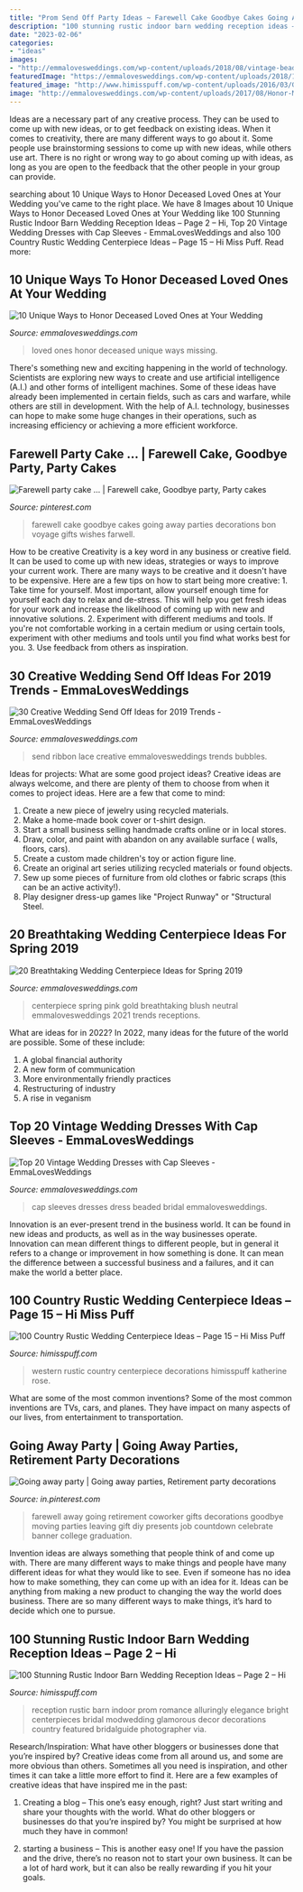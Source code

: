 ```yaml
---
title: "Prom Send Off Party Ideas ~ Farewell Cake Goodbye Cakes Going Away Parties Decorations Bon Voyage Gifts Wishes Farwell"
description: "100 stunning rustic indoor barn wedding reception ideas – page 2 – hi"
date: "2023-02-06"
categories:
- "ideas"
images:
- "http://emmalovesweddings.com/wp-content/uploads/2018/08/vintage-beaded-wedding-dress-with-v-back-and-cap-sleeves.jpg"
featuredImage: "https://emmalovesweddings.com/wp-content/uploads/2018/12/lace-ribbon-wedding-send-off-ideas.jpg"
featured_image: "http://www.himisspuff.com/wp-content/uploads/2016/03/Glamorous-wedding-reception-ideas.jpg"
image: "http://emmalovesweddings.com/wp-content/uploads/2017/08/Honor-Missing-Loved-Ones-Wedding-Ideas.jpg"
---
```



Ideas are a necessary part of any creative process. They can be used to come up with new ideas, or to get feedback on existing ideas. When it comes to creativity, there are many different ways to go about it. Some people use brainstorming sessions to come up with new ideas, while others use art. There is no right or wrong way to go about coming up with ideas, as long as you are open to the feedback that the other people in your group can provide.

	

		
searching about 10 Unique Ways to Honor Deceased Loved Ones at Your Wedding you've came to the right place. We have 8 Images about 10 Unique Ways to Honor Deceased Loved Ones at Your Wedding like 100 Stunning Rustic Indoor Barn Wedding Reception Ideas – Page 2 – Hi, Top 20 Vintage Wedding Dresses with Cap Sleeves - EmmaLovesWeddings and also 100 Country Rustic Wedding Centerpiece Ideas – Page 15 – Hi Miss Puff. Read more:
		
    
## 10 Unique Ways To Honor Deceased Loved Ones At Your Wedding

<img loading=lazy src="http://emmalovesweddings.com/wp-content/uploads/2017/08/Honor-Missing-Loved-Ones-Wedding-Ideas.jpg" onerror="this.onerror=null;this.src='https://tse3.mm.bing.net/th?id=OIP.J_a6kZeoU0ruIwNmmeG4qAHaLH&amp;pid=15.1';" alt="10 Unique Ways to Honor Deceased Loved Ones at Your Wedding">

_Source: emmalovesweddings.com_

>loved ones honor deceased unique ways missing. 

	

There's something new and exciting happening in the world of technology. Scientists are exploring new ways to create and use artificial intelligence (A.I.) and other forms of intelligent machines. Some of these ideas have already been implemented in certain fields, such as cars and warfare, while others are still in development. With the help of A.I. technology, businesses can hope to make some huge changes in their operations, such as increasing efficiency or achieving a more efficient workforce.

    
## Farewell Party Cake … | Farewell Cake, Goodbye Party, Party Cakes

<img loading=lazy src="https://i.pinimg.com/736x/c3/ac/97/c3ac97b00dc3c318dbd379e741d24130.jpg" onerror="this.onerror=null;this.src='https://tse2.mm.bing.net/th?id=OIP.dPZANrQIwr0jWbT13dcKxQHaJ3&amp;pid=15.1';" alt="Farewell party cake … | Farewell cake, Goodbye party, Party cakes">

_Source: pinterest.com_

>farewell cake goodbye cakes going away parties decorations bon voyage gifts wishes farwell. 

	

How to be creative
Creativity is a key word in any business or creative field. It can be used to come up with new ideas, strategies or ways to improve your current work. There are many ways to be creative and it doesn't have to be expensive. Here are a few tips on how to start being more creative: 1. Take time for yourself. Most important, allow yourself enough time for yourself each day to relax and de-stress. This will help you get fresh ideas for your work and increase the likelihood of coming up with new and innovative solutions. 2. Experiment with different mediums and tools. If you're not comfortable working in a certain medium or using certain tools, experiment with other mediums and tools until you find what works best for you. 3. Use feedback from others as inspiration.

    
## 30 Creative Wedding Send Off Ideas For 2019 Trends - EmmaLovesWeddings

<img loading=lazy src="https://emmalovesweddings.com/wp-content/uploads/2018/12/lace-ribbon-wedding-send-off-ideas.jpg" onerror="this.onerror=null;this.src='https://tse4.mm.bing.net/th?id=OIP.Stqcr0gQhJUC3oLFRg93zAHaJ4&amp;pid=15.1';" alt="30 Creative Wedding Send Off Ideas for 2019 Trends - EmmaLovesWeddings">

_Source: emmalovesweddings.com_

>send ribbon lace creative emmalovesweddings trends bubbles. 

	

Ideas for projects: What are some good project ideas?
Creative ideas are always welcome, and there are plenty of them to choose from when it comes to project ideas. Here are a few that come to mind: 
1. Create a new piece of jewelry using recycled materials.
2. Make a home-made book cover or t-shirt design.
3. Start a small business selling handmade crafts online or in local stores.
4. Draw, color, and paint with abandon on any available surface ( walls, floors, cars).
5. Create a custom made children's toy or action figure line. 
6. Create an original art series utilizing recycled materials or found objects.
7. Sew up some pieces of furniture from old clothes or fabric scraps (this can be an active activity!). 
8. Play designer dress-up games like "Project Runway" or "Structural Steel.

    
## 20 Breathtaking Wedding Centerpiece Ideas For Spring 2019

<img loading=lazy src="http://emmalovesweddings.com/wp-content/uploads/2018/10/vintage-blush-pink-and-gold-wedding-centerpiece-ideas-for-spring-2019.jpg" onerror="this.onerror=null;this.src='https://tse2.mm.bing.net/th?id=OIP.pzIbK2o5x54XaN_rau0CygHaLH&amp;pid=15.1';" alt="20 Breathtaking Wedding Centerpiece Ideas for Spring 2019">

_Source: emmalovesweddings.com_

>centerpiece spring pink gold breathtaking blush neutral emmalovesweddings 2021 trends receptions. 

	

What are ideas for in 2022?
In 2022, many ideas for the future of the world are possible. Some of these include: 
1. A global financial authority 
2. A new form of communication 
3. More environmentally friendly practices 
4. Restructuring of industry 
5. A rise in veganism 

    
## Top 20 Vintage Wedding Dresses With Cap Sleeves - EmmaLovesWeddings

<img loading=lazy src="http://emmalovesweddings.com/wp-content/uploads/2018/08/vintage-beaded-wedding-dress-with-v-back-and-cap-sleeves.jpg" onerror="this.onerror=null;this.src='https://tse1.mm.bing.net/th?id=OIP.ZO9YazlJw31V8VTI8zTUKQHaLI&amp;pid=15.1';" alt="Top 20 Vintage Wedding Dresses with Cap Sleeves - EmmaLovesWeddings">

_Source: emmalovesweddings.com_

>cap sleeves dresses dress beaded bridal emmalovesweddings. 

	

Innovation is an ever-present trend in the business world. It can be found in new ideas and products, as well as in the way businesses operate. Innovation can mean different things to different people, but in general it refers to a change or improvement in how something is done. It can mean the difference between a successful business and a failures, and it can make the world a better place.

    
## 100 Country Rustic Wedding Centerpiece Ideas – Page 15 – Hi Miss Puff

<img loading=lazy src="http://www.himisspuff.com/wp-content/uploads/2016/03/Western-Wedding-Decorations.jpg" onerror="this.onerror=null;this.src='https://tse2.mm.bing.net/th?id=OIP.Jpqbx4MGUAxekryJDXgyTwHaLH&amp;pid=15.1';" alt="100 Country Rustic Wedding Centerpiece Ideas – Page 15 – Hi Miss Puff">

_Source: himisspuff.com_

>western rustic country centerpiece decorations himisspuff katherine rose. 

	

What are some of the most common inventions?
Some of the most common inventions are TVs, cars, and planes. They have impact on many aspects of our lives, from entertainment to transportation.

    
## Going Away Party | Going Away Parties, Retirement Party Decorations

<img loading=lazy src="https://i.pinimg.com/736x/0f/4b/60/0f4b60cf774f7525f1cde2af7b3d5ee9.jpg" onerror="this.onerror=null;this.src='https://tse4.mm.bing.net/th?id=OIP.kYwRWzD7nThDw3sELMuCbAHaJ3&amp;pid=15.1';" alt="Going away party | Going away parties, Retirement party decorations">

_Source: in.pinterest.com_

>farewell away going retirement coworker gifts decorations goodbye moving parties leaving gift diy presents job countdown celebrate banner college graduation. 

	

Invention ideas are always something that people think of and come up with. There are many different ways to make things and people have many different ideas for what they would like to see. Even if someone has no idea how to make something, they can come up with an idea for it. Ideas can be anything from making a new product to changing the way the world does business. There are so many different ways to make things, it’s hard to decide which one to pursue.

    
## 100 Stunning Rustic Indoor Barn Wedding Reception Ideas – Page 2 – Hi

<img loading=lazy src="http://www.himisspuff.com/wp-content/uploads/2016/03/Glamorous-wedding-reception-ideas.jpg" onerror="this.onerror=null;this.src='https://tse4.mm.bing.net/th?id=OIP.yG05y4CXEkjBdEO5hv0T6QHaJ4&amp;pid=15.1';" alt="100 Stunning Rustic Indoor Barn Wedding Reception Ideas – Page 2 – Hi">

_Source: himisspuff.com_

>reception rustic barn indoor prom romance alluringly elegance bright centerpieces bridal modwedding glamorous decor decorations country featured bridalguide photographer via. 

	

Research/Inspiration: What have other bloggers or businesses done that you’re inspired by?
Creative ideas come from all around us, and some are more obvious than others. Sometimes all you need is inspiration, and other times it can take a little more effort to find it. Here are a few examples of creative ideas that have inspired me in the past: 
1. Creating a blog – This one’s easy enough, right? Just start writing and share your thoughts with the world. What do other bloggers or businesses do that you’re inspired by? You might be surprised at how much they have in common! 

2. starting a business – This is another easy one! If you have the passion and the drive, there’s no reason not to start your own business. It can be a lot of hard work, but it can also be really rewarding if you hit your goals.

